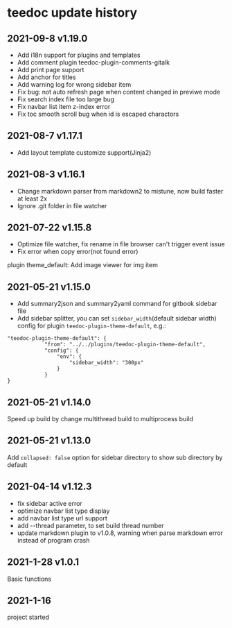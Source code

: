 teedoc update history
========

## 2021-09-8 v1.19.0

* Add i18n support for plugins and templates
* Add comment plugin teedoc-plugin-comments-gitalk
* Add print page support
* Add anchor for titles
* Add warning log for wrong sidebar item
* Fix bug: not auto refresh page when content changed in previwe mode
* Fix search index file too large bug
* Fix navbar list item z-index error
* Fix toc smooth scroll bug when id is escaped charactors

## 2021-08-7 v1.17.1

* Add layout template customize support(Jinja2)

## 2021-08-3 v1.16.1

* Change markdown parser from markdown2 to mistune, now build faster at least 2x
* Ignore .git folder in file watcher

## 2021-07-22 v1.15.8


* Optimize file watcher, fix rename in file browser can't trigger event issue
* Fix error when copy error(not found error)

plugin theme_default: Add image viewer for img item

## 2021-05-21 v1.15.0

* Add summary2json and summary2yaml command for gitbook sidebar file
* Add sidebar splitter, you can set `sidebar_width`(default sidebar width) config for plugin  `teedoc-plugin-theme-default`, e.g.:
```
"teedoc-plugin-theme-default": {
            "from": "../../plugins/teedoc-plugin-theme-default",
            "config": {
                "env": {
                    "sidebar_width": "300px"
                }
            }
}
```


## 2021-05-21 v1.14.0

Speed up build by change multithread build to multiprocess build

## 2021-05-21 v1.13.0

Add `collapsed: false` option for sidebar directory to show sub directory by default

## 2021-04-14 v1.12.3

* fix sidebar active error
* optimize navbar list type display
* add navbar list type url support
* add --thread parameter, to set build thread number
* update markdown plugin to v1.0.8, warning when parse markdown error instead of program crash

## 2021-1-28 v1.0.1

Basic functions


## 2021-1-16

project started

